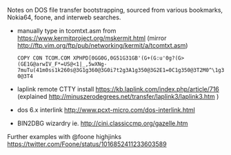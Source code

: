 Notes on DOS file transfer bootstrapping, sourced from various bookmarks, Nokia64, foone, and interweb searches.

* manually type in tcomtxt.asm from https://www.kermitproject.org/mskermit.html (mirror http://ftp.vim.org/ftp/pub/networking/kermit/a/tcomtxt.asm)

      COPY CON TCOM.COM XPHPD[0GG0G,0G51G31GB'(G+(G:u'0g?(G>(GE1G@arwIV_F*=US@<1|_,5wXNg-7muTu(41m0ss1k260s@3G1g360@3G0i7t2g3A1g350@3G2E1=0C1g350@3T2M0^\1g3>0@3T=1s2g0T1g3;0@3ToN2g391g0t@3G0^F1k0s2?0@3T4

* laplink remote CTTY install https://kb.laplink.com/index.php/article/716 (explained http://minuszerodegrees.net/transfer/laplink3/laplink3.htm )
* dos 6.x interlink http://www.pcxt-micro.com/dos-interlink.html
* BIN2DBG wizardry ie. http://cini.classiccmp.org/gazelle.htm 

Further examples with @foone highjinks https://twitter.com/Foone/status/1016852411233603589
